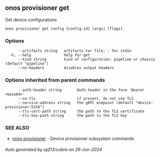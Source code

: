 <!--
SPDX-FileCopyrightText: 2019-present Open Networking Foundation <info@opennetworking.org>

SPDX-License-Identifier: Apache-2.0
-->

## onos provisioner get

Get device configurations

```
onos provisioner get config {config-id} [args] [flags]
```

### Options

```
      --artifacts string   artifacts tar file; - for stdin
  -h, --help               help for get
      --kind string        kind of configuration: pipeline or chassis (default "pipeline")
      --no-headers         disables output headers
```

### Options inherited from parent commands

```
      --auth-header string       Auth header in the form 'Bearer <base64>'
      --no-tls                   if present, do not use TLS
      --service-address string   the gRPC endpoint (default "device-provisioner:5150")
      --tls-cert-path string     the path to the TLS certificate
      --tls-key-path string      the path to the TLS key
```

### SEE ALSO

* [onos provisioner](onos_provisioner.md)	 - Device provisioner subsystem commands

###### Auto generated by spf13/cobra on 29-Jun-2024
